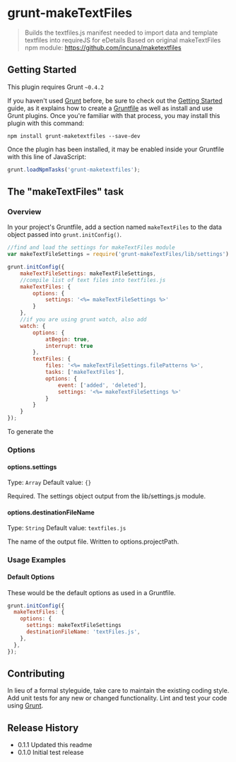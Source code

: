 # grunt-makeTextFiles

> Builds the textfiles.js manifest needed to import data and template textfiles into requireJS for eDetails
> Based on original makeTextFiles npm module: https://github.com/incuna/maketextfiles

## Getting Started
This plugin requires Grunt `~0.4.2`

If you haven't used [Grunt](http://gruntjs.com/) before, be sure to check out the [Getting Started](http://gruntjs.com/getting-started) guide, as it explains how to create a [Gruntfile](http://gruntjs.com/sample-gruntfile) as well as install and use Grunt plugins. Once you're familiar with that process, you may install this plugin with this command:

```shell
npm install grunt-maketextfiles --save-dev
```

Once the plugin has been installed, it may be enabled inside your Gruntfile with this line of JavaScript:

```js
grunt.loadNpmTasks('grunt-maketextfiles');
```

## The "makeTextFiles" task

### Overview
In your project's Gruntfile, add a section named `makeTextFiles` to the data object passed into `grunt.initConfig()`.

```js
//find and load the settings for makeTextFiles module
var makeTextFileSettings = require('grunt-makeTextFiles/lib/settings').init(grunt);

grunt.initConfig({
    makeTextFileSettings: makeTextFileSettings,
    //compile list of text files into textfiles.js
    makeTextFiles: {
        options: {
            settings: '<%= makeTextFileSettings %>'
        }
    },
    //if you are using grunt watch, also add
    watch: {
        options: {
            atBegin: true,
            interrupt: true
        },
        textFiles: {
            files: '<%= makeTextFileSettings.filePatterns %>',
            tasks: ['makeTextFiles'],
            options: {
                event: ['added', 'deleted'],
                settings: '<%= makeTextFileSettings %>'
            }
        }
    }
});
```

To generate the 

### Options

#### options.settings
Type: `Array`
Default value: `{}`

Required. The settings object output from the lib/settings.js module.

#### options.destinationFileName
Type: `String`
Default value: `textfiles.js`

The name of the output file. Written to options.projectPath.

### Usage Examples

#### Default Options
These would be the default options as used in a Gruntfile.

```js
grunt.initConfig({
  makeTextFiles: {
    options: {
      settings: makeTextFileSettings
      destinationFileName: 'textFiles.js',
    },
  },
});
```

## Contributing
In lieu of a formal styleguide, take care to maintain the existing coding style. Add unit tests for any new or changed functionality. Lint and test your code using [Grunt](http://gruntjs.com/).

## Release History

* 0.1.1 Updated this readme
* 0.1.0 Initial test release
